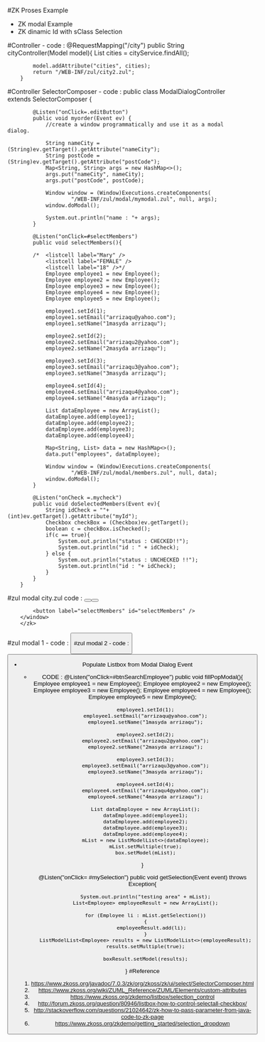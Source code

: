 #ZK Proses Example 
 - ZK modal Example
 - ZK dinamic Id with sClass Selection
 
#Controller
	- code : 
		@RequestMapping("/city")
		public String cityController(Model model){
			List<City> cities = cityService.findAll();
			
			model.addAttribute("cities", cities);
			return "/WEB-INF/zul/city2.zul";
		}

#Controller SelectorComposer
	- code : 
		public class ModalDialogController extends SelectorComposer<Window> {
	
			@Listen("onClick=.editButton")
			public void myorder(Event ev) {
				//create a window programmatically and use it as a modal dialog.
				
				String nameCity = (String)ev.getTarget().getAttribute("nameCity");
				String postCode = (String)ev.getTarget().getAttribute("postCode");
				Map<String, String> args = new HashMap<>();
				args.put("nameCity", nameCity);
				args.put("postCode", postCode);
				
				Window window = (Window)Executions.createComponents(
						"/WEB-INF/zul/modal/mymodal.zul", null, args);
				window.doModal();
				
				System.out.println("name : "+ args);
			}
			
			@Listen("onClick=#selectMembers")
			public void selectMembers(){
				
			/*	<listcell label="Mary" />
				<listcell label="FEMALE" />
				<listcell label="18" />*/
				Employee employee1 = new Employee();
				Employee employee2 = new Employee();
				Employee employee3 = new Employee();
				Employee employee4 = new Employee();
				Employee employee5 = new Employee();
				
				employee1.setId(1);
				employee1.setEmail("arrizaqu@yahoo.com");
				employee1.setName("1masyda arrizaqu");
				
				employee2.setId(2);
				employee2.setEmail("arrizaqu2@yahoo.com");
				employee2.setName("2masyda arrizaqu");
				
				employee3.setId(3);
				employee3.setEmail("arrizaqu3@yahoo.com");
				employee3.setName("3masyda arrizaqu");
				
				employee4.setId(4);
				employee4.setEmail("arrizaqu4@yahoo.com");
				employee4.setName("4masyda arrizaqu");
				
				List dataEmployee = new ArrayList();
				dataEmployee.add(employee1);
				dataEmployee.add(employee2);
				dataEmployee.add(employee3);
				dataEmployee.add(employee4);
				
				Map<String, List> data = new HashMap<>();
				data.put("employees", dataEmployee);
				
				Window window = (Window)Executions.createComponents(
						"/WEB-INF/zul/modal/members.zul", null, data);
				window.doModal();
			}
			
			@Listen("onCheck =.mycheck")
			public void doSelectedMembers(Event ev){
				String idCheck = ""+(int)ev.getTarget().getAttribute("myId");
				Checkbox checkBox = (Checkbox)ev.getTarget();
				boolean c = checkBox.isChecked();
				if(c == true){
					System.out.println("status : CHECKED!!");
					System.out.println("id : " + idCheck);
				} else {
					System.out.println("status : UNCHECKED !!");
					System.out.println("id : "+ idCheck);
				}
			}
		}

		
#zul modal city.zul 
	code : 
		<?page title="city" contentType="text/html;charset=UTF-8"?>
		<zk>
		<button id="myclick" label="index" />
		<window title="city" border="normal">
		<listbox id="box">
				<listhead sizable="true">
					<listheader label="name" sort="auto" />
					<listheader label="gender" sort="auto" />
					<listheader label="action" />
				</listhead>
				<listitem forEach="${cities}" apply="com.arrizaqu.crud.controller.ModalDialogController">
					<listcell label="${each.nameCity }" />
					<listcell label="${each.postal_code }" />
					<listcell>
						<button label="Edit" sclass="editButton">
							<custom-attributes nameCity="${each.nameCity }"/>
							<custom-attributes postCode="${each.postal_code }"/>
						</button>
					</listcell>
				</listitem>
			</listbox>
			
			<button label="selectMembers" id="selectMembers" />
		</window>
		</zk>
		
#zul modal 1
	- code : 
		<window id="modalDialog" title="Coffee Order" border="normal" width="460px"
			apply="com.arrizaqu.crud.controller.ModalDialogController"
			position="center,center" closable="true"
			action="show: slideDown;hide: slideUp">
		<zk>
			<listbox id="box">
				<listhead>
					<listheader label="Select" />
					<listheader label="ID" />
					<listheader label="Name" />
					<listheader label="Email" />
				</listhead>
				<listitem forEach="${arg.employees }">
					<listcell>
						<checkbox sclass="mycheck" checked="false">
							<custom-attributes myId="${each.id }"/>
						</checkbox>
					</listcell>
					<listcell label="${each.id }" />
					<listcell label="${each.name }" />
					<listcell label="${each.email }" />
				</listitem>
			</listbox>
			<button label="proses" />
		</zk>
		</window>

#zul modal 2
	- code : 
		<window id="modalDialog" title="Coffee Order" border="normal" width="460px"
			apply="com.arrizaqu.crud.controller.ModalDialogController"
			position="center,center" closable="true"
			action="show: slideDown;hide: slideUp">
			<vlayout>
				<grid>
					<columns>
						<column hflex="1" label="City Name" />
						<column hflex="2" label="Post Code" align="center" />
					</columns>
					<rows>
						<row>
							<label value="${arg.nameCity }" />
							<label value="${arg.postCode }" />
						</row>
					</rows>
				</grid>
				<button id="closeBtn" hflex="1" label="close"/>
			</vlayout>
		</window>
		
- Populate Listbox from Modal Dialog Event
	- CODE : 
		@Listen("onClick=#btnSearchEmployee")
		public void fillPopModal(){
			Employee employee1 = new Employee();
			Employee employee2 = new Employee();
			Employee employee3 = new Employee();
			Employee employee4 = new Employee();
			Employee employee5 = new Employee();
			
			employee1.setId(1);
			employee1.setEmail("arrizaqu@yahoo.com");
			employee1.setName("1masyda arrizaqu");
			
			employee2.setId(2);
			employee2.setEmail("arrizaqu2@yahoo.com");
			employee2.setName("2masyda arrizaqu");
			
			employee3.setId(3);
			employee3.setEmail("arrizaqu3@yahoo.com");
			employee3.setName("3masyda arrizaqu");
			
			employee4.setId(4);
			employee4.setEmail("arrizaqu4@yahoo.com");
			employee4.setName("4masyda arrizaqu");
			
			List dataEmployee = new ArrayList();
			dataEmployee.add(employee1);
			dataEmployee.add(employee2);
			dataEmployee.add(employee3);
			dataEmployee.add(employee4);
			mList = new ListModelList<>(dataEmployee);
			mList.setMultiple(true);
			box.setModel(mList);
		}
		
		@Listen("onClick= #mySelection")
		public void getSelection(Event event) throws Exception{
			
			System.out.println("testing area" + mList);
			List<Employee> employeeResult = new ArrayList();
			
			for (Employee li : mList.getSelection())
			{
				employeeResult.add(li);
			}
			ListModelList<Employee> results = new ListModelList<>(employeeResult);
			results.setMultiple(true);
			
			boxResult.setModel(results);
		}
#Reference 
	1. https://www.zkoss.org/javadoc/7.0.3/zk/org/zkoss/zk/ui/select/SelectorComposer.html
	2. https://www.zkoss.org/wiki/ZUML_Reference/ZUML/Elements/custom-attributes
	3. https://www.zkoss.org/zkdemo/listbox/selection_control
	4. http://forum.zkoss.org/question/80946/listbox-how-to-control-selectall-checkbox/
	5. http://stackoverflow.com/questions/21024642/zk-how-to-pass-parameter-from-java-code-to-zk-page
	6. https://www.zkoss.org/zkdemo/getting_started/selection_dropdown
 